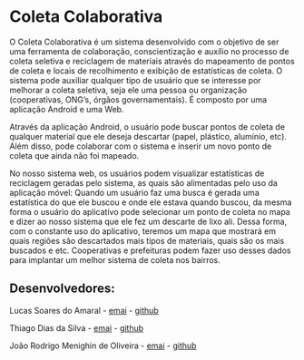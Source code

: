Coleta Colaborativa
===============

O Coleta Colaborativa é um sistema desenvolvido com o
objetivo de ser uma ferramenta de colaboração, conscientização e auxílio no
processo de coleta seletiva e reciclagem de materiais através do mapeamento de
pontos de coleta e locais de recolhimento e exibição de estatísticas de coleta.
O sistema pode auxiliar qualquer tipo de usuário que se interesse por melhorar
a coleta seletiva, seja ele uma pessoa ou organização (cooperativas, ONG’s,
órgãos governamentais). É composto por uma aplicação Android e uma Web.


Através da aplicação Android,  o usuário pode buscar pontos de coleta de
qualquer material que ele deseja descartar (papel, plástico, alumínio, etc).
Além disso, pode colaborar com o sistema e inserir um novo ponto de coleta que
ainda não foi mapeado. 



No nosso sistema web, os usuários podem visualizar estatísticas de reciclagem
geradas pelo sistema, as quais são alimentadas pelo uso da aplicação móvel:
Quando um usuário faz uma busca é gerada uma estatística do que ele buscou e
onde ele estava quando buscou, da mesma forma o usuário do aplicativo pode
selecionar um ponto de coleta no mapa e dizer ao nosso sistema que ele fez um
descarte de lixo ali. Dessa forma, com o constante uso do aplicativo, teremos
um mapa que mostrará em quais regiões são descartados mais tipos de materiais,
quais são os mais buscados e etc. Cooperativas e prefeituras podem fazer uso
desses dados para implantar um melhor sistema de coleta nos bairros.

Desenvolvedores:
----------------
Lucas Soares do Amaral - [emai](mailto:lucassoamaral@gmail.com) - [github](https://github.com/LucasSoaresAmaral)

Thiago Dias da Silva - [emai](mailto:thiagodd.silva@gmail.com) - [github](https://github.com/thiagodds)

João Rodrigo Menighin de Oliveira - [emai](mailto:joao.menighin@gmail.com) - [github](https://github.com/LucasSoaresAmaral)
